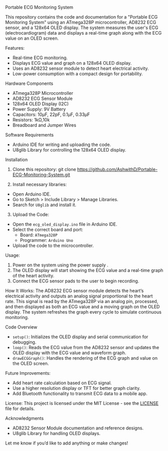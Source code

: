  Portable ECG Monitoring System

This repository contains the code and documentation for a  "Portable ECG Monitoring System" using an ATmega328P microcontroller, AD8232 ECG sensor, and a 128x64 OLED display.
The system measures the user's ECG (electrocardiogram) data and displays a real-time graph along with the ECG value on an OLED screen.

Features:
- Real-time ECG monitoring.
- Displays ECG value and graph on a 128x64 OLED display.
- Uses an AD8232 sensor module to detect heart electrical activity.
- Low-power consumption with a compact design for portability.

Hardware Components
- ATmega328P Microcontroller
- AD8232 ECG Sensor Module
- 128x64 OLED Display (I2C)
- Power Supply: 9V Battery 
- Capacitors: 10µF, 22pF, 0.1µF, 0.33µF
- Resistors: 1kΩ,10k
- Breadboard and Jumper Wires

Software Requirements
- Arduino IDE for writing and uploading the code.
- U8glib Library for controlling the 128x64 OLED display.

 Installation
1. Clone this repository:
git clone https://github.com/AshwithD/Portable-ECG-Monitoring-System.git

2. Install necessary libraries:
- Open Arduino IDE.
- Go to Sketch > Include Library > Manage Libraries.
- Search for `U8glib` and install it.

3. Upload the Code:
- Open the `ecg_oled_display.ino` file in Arduino IDE.
- Select the correct board and port:
  - Board: `ATmega328P`
  - Programmer: `Arduino Uno` 
- Upload the code to the microcontroller.

 Usage:
1. Power on the system using the power supply .
2. The OLED display will start showing the ECG value and a real-time graph of the heart activity.
3. Connect the ECG sensor pads to the user to begin recording.

 How It Works:
The AD8232 ECG sensor module detects the heart’s electrical activity and outputs an analog signal proportional to the heart rate. 
This signal is read by the ATmega328P via an analog pin, processed, and then displayed as both an ECG value and a moving graph on the OLED display.
The system refreshes the graph every cycle to simulate continuous monitoring.

Code Overview

- `setup()`: Initializes the OLED display and serial communication for debugging.
- `loop()`: Reads the ECG value from the AD8232 sensor and updates the OLED display with the ECG value and waveform graph.
- `drawECGGraph()`: Handles the rendering of the ECG graph and value on the OLED screen.

 Future Improvements:
- Add heart rate calculation based on ECG signal.
- Use a higher resolution display or TFT for better graph clarity.
- Add Bluetooth functionality to transmit ECG data to a mobile app.

License:
This project is licensed under the MIT License - see the [LICENSE](LICENSE) file for details.

Acknowledgments
- AD8232 Sensor Module documentation and reference designs.
- U8glib Library for handling OLED displays.


Let me know if you’d like to add anything or make changes!
